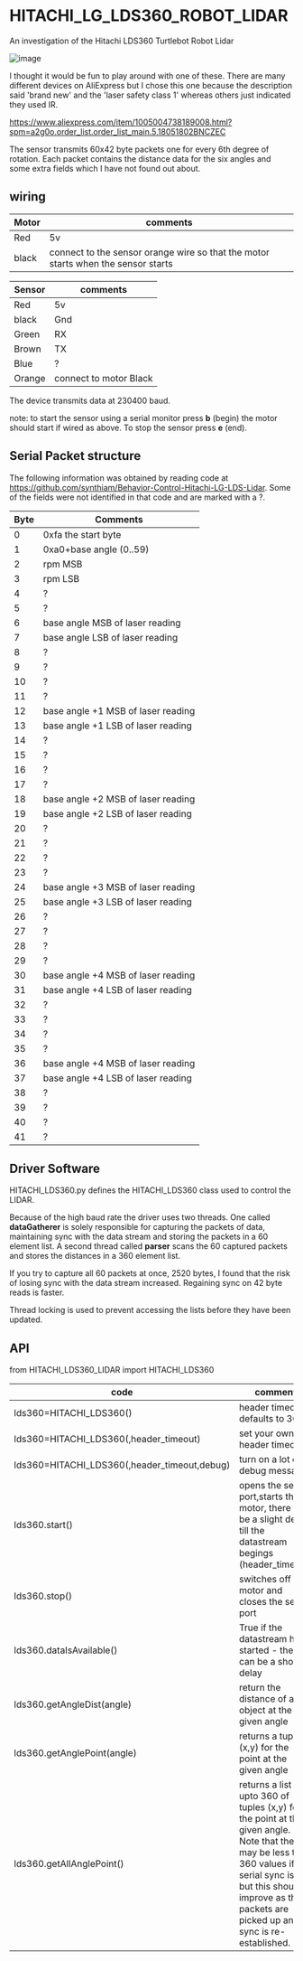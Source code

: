 # HITACHI_LG_LDS360_ROBOT_LIDAR
An investigation of the Hitachi LDS360 Turtlebot Robot Lidar

![image](https://user-images.githubusercontent.com/15849181/229080401-91c47140-bc30-4980-9ec1-eadb665c3e99.png)


I thought it would be fun to play around with one of these. There are many different devices on AliExpress but I chose this one because the description said 'brand new' and the 'laser safety class 1' whereas others just indicated they used IR. 

https://www.aliexpress.com/item/1005004738189008.html?spm=a2g0o.order_list.order_list_main.5.18051802BNCZEC

The sensor transmits 60x42 byte packets one for every 6th degree of rotation. Each packet contains the distance data for the six angles and some extra fields which I have not found out about.

## wiring

|Motor|comments|
|-----|--------|
|Red|5v|
|black| connect to the sensor orange wire so that the motor starts when the sensor starts

|Sensor|comments|
|------|--------|
|Red|5v|
|black| Gnd|
|Green|RX|
|Brown|TX|
|Blue| ?|
|Orange|connect to motor Black|

The device transmits data at 230400 baud.

note: to start the sensor using a serial monitor press **b** (begin) the motor should start if wired as above. To stop the sensor press **e** (end).

## Serial Packet structure

The following information was obtained by reading code at https://github.com/synthiam/Behavior-Control-Hitachi-LG-LDS-Lidar. Some of the fields were not identified in that code and are marked with a ?.

| Byte | Comments |
|------|----------|
| 0    | 0xfa the start byte    |
| 1    | 0xa0+base angle (0..59)|
| 2    | rpm MSB |
| 3    | rpm LSB |
| 4    |    ?      |
| 5    |    ?     |
| 6    | base angle MSB of laser reading |
| 7    | base angle LSB of laser reading |
| 8 | ?|
| 9 | ?|
| 10 |? |
| 11 |? |
| 12 | base angle +1 MSB of laser reading|
| 13 | base angle +1 LSB of laser reading|
| 14 | ?|
| 15| ?|
| 16 |? |
| 17 |? |
| 18 | base angle +2 MSB of laser reading|
| 19 | base angle +2 LSB of laser reading|
| 20 | ?|
| 21 | ?|
| 22 | ?|
| 23 | ?|
| 24 | base angle +3 MSB of laser reading|
| 25 | base angle +3 LSB of laser reading|
| 26 | ?|
| 27 | ?|
| 28 | ?|
| 29 | ?|
| 30 | base angle +4 MSB of laser reading|
| 31 | base angle +4 LSB of laser reading|
| 32 | ?|
| 33 | ?|
| 34 | ?|
| 35 | ?|
| 36 | base angle +4 MSB of laser reading|
| 37 | base angle +4 LSB of laser reading|
| 38 | ?|
| 39 | ?|
| 40 | ?|
| 41 | ?|

## Driver Software

HITACHI_LDS360.py defines the HITACHI_LDS360 class used to control the LIDAR.

Because of the high baud rate the driver uses two threads. One called **dataGatherer** is solely responsible for capturing the packets of data, maintaining sync with the data stream and storing the packets in a 60 element list. A second thread called **parser** scans the 60 captured packets and stores the distances in a 360 element list.

If you try to capture all 60 packets at once, 2520 bytes, I found that the risk of losing sync with the data stream increased. Regaining sync on 42 byte reads is faster.

Thread locking is used to prevent accessing the lists before they have been updated.

## API

from HITACHI_LDS360_LIDAR import HITACHI_LDS360

| code | comment |
|------|---------|
|lds360=HITACHI_LDS360(<port>)| header timeout defaults to 30s |
|lds360=HITACHI_LDS360(<port>,header_timeout) | set your own header timeout|
|lds360=HITACHI_LDS360(<port>,header_timeout,debug) | turn on a lot of debug messages|
|lds360.start()| opens the serial port,starts the motor, there will be a slight delay till the datastream begings (header_timeout)|
|lds360.stop()| switches off the motor and closes the serial port|
|lds360.dataIsAvailable()| True if the datastream has started - there can be a short delay|
|lds360.getAngleDist(angle)| return the distance of an object at the given angle|
|lds360.getAnglePoint(angle)| returns a tuple (x,y) for the point at the given angle|
|lds360.getAllAnglePoint()| returns a list of upto 360 of tuples (x,y) for the point at the given angle. Note that there may be less than 360 values if serial sync is lost but this should improve as the packets are picked up and sync is re-established.|



